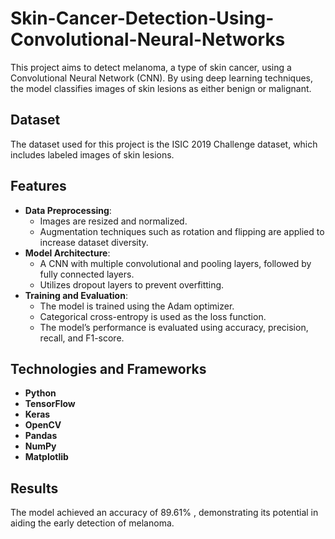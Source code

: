 # Skin-Cancer-Detection-Using-Convolutional-Neural-Networks
This project aims to detect melanoma, a type of skin cancer, using a Convolutional Neural Network (CNN). By using deep learning techniques, the model classifies images of skin lesions as either benign or malignant.

## Dataset
The dataset used for this project is the ISIC 2019 Challenge dataset, which includes labeled images of skin lesions.

## Features
- **Data Preprocessing**: 
  - Images are resized and normalized.
  - Augmentation techniques such as rotation and flipping are applied to increase dataset diversity.
- **Model Architecture**: 
  - A CNN with multiple convolutional and pooling layers, followed by fully connected layers.
  - Utilizes dropout layers to prevent overfitting.
- **Training and Evaluation**: 
  - The model is trained using the Adam optimizer.
  - Categorical cross-entropy is used as the loss function.
  - The model’s performance is evaluated using accuracy, precision, recall, and F1-score.

## Technologies and Frameworks
- **Python**
- **TensorFlow**
- **Keras**
- **OpenCV**
- **Pandas**
- **NumPy**
- **Matplotlib**

## Results
The model achieved an accuracy of 89.61% , demonstrating its potential in aiding the early detection of melanoma.
